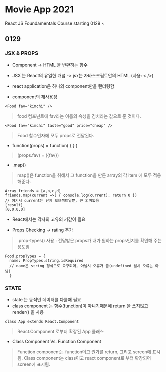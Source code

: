 # Movie App 2021

React JS Foundamentals Course
starting 0129 ~

## 0129
### JSX & PROPS
* Component -> HTML 을 반환하는 함수 
* JSX 는 React의 유일한 개념
-> jsx는 자바스크립트안의 HTML (사용: < />)

* react application은 하나의 component만을 랜더링함
* component의 재사용성 
```
<Food fav="kimchi" />
```
> food 컴포넌트에 fav라는 이름의 속성을 김치라는 값으로 준 것이다.
```
<Food fav="kimchi" taste="good" price="cheap" />
```
> Food 함수인자에 모두 props로 전달된다.

* function(props) = function( { } )
> (props.fav) = ({fav})

* .map()
> map()은 function을 취해서 그 function을 만든 array의 각 item 에 모두 적용해준다.
```
Array friends = [a,b,c,d]
friends.map(current =>( { console.log(current); return 0 })
// 여기서 current는 단지 오브젝트일뿐, 큰 의미없음
[result]
[0,0,0,0]
```

* React에서는 각자의 고유의 키값이 필요

* Props Checking -> rating 추가
> .prop-types() 사용 : 전달받은 props가 내가 원하는 props인지를 확인해 주는 용도임
```
Food.propTypes = {
  name: PropTypes.string.isRequired
  // name은 string 형식으로 요구되며, 아닐시 오류가 뜸(undefined 될시 오류는 아님)
  }
```

### STATE
* state 는 동적인 데이터를 다룰때 필요
* class component 는 함수(function)이 아니기때문에 return 을 쓰지않고 render() 을 사용
```
class App extends React.Component
```
> React.Component 로부터 확장된 App 클래스
* Class Component Vs. Function Component
> Function component는 function이고 뭔가를 return, 그리고 screen에 표시됨.
> Class component는 class이고 react component로 부터 확장되어 screen에 표시됨.
